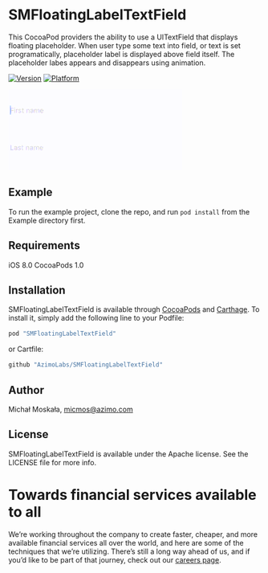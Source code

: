 # SMFloatingLabelTextField

This CocoaPod providers the ability to use a UITextField that displays floating placeholder. When user type some text into field, or text is set programatically, placeholder label is displayed above field itself. The placeholder labes appears and disappears using animation.

[![Version](https://img.shields.io/cocoapods/v/SMFloatingLabelTextField.svg?style=flat)](http://cocoapods.org/pods/SMFloatingLabelTextField)
[![Platform](https://img.shields.io/cocoapods/p/SMFloatingLabelTextField.svg?style=flat)](http://cocoapods.org/pods/SMFloatingLabelTextField)

![Example](https://raw.githubusercontent.com/AzimoLabs/SMFloatingLabelTextField/master/art/floating_label.gif)

## Example

To run the example project, clone the repo, and run `pod install` from the Example directory first.

## Requirements

iOS 8.0
CocoaPods 1.0

## Installation

SMFloatingLabelTextField is available through [CocoaPods](http://cocoapods.org) and [Carthage](https://github.com/Carthage/Carthage). To install
it, simply add the following line to your Podfile:

```ruby
pod "SMFloatingLabelTextField"
```

or Cartfile:

```ruby
github "AzimoLabs/SMFloatingLabelTextField"
```

## Author

Michał Moskała, micmos@azimo.com

## License

SMFloatingLabelTextField is available under the Apache license. See the LICENSE file for more info.


# Towards financial services available to all
We’re working throughout the company to create faster, cheaper, and more available financial services all over the world, and here are some of the techniques that we’re utilizing. There’s still a long way ahead of us, and if you’d like to be part of that journey, check out our [careers page](https://bit.ly/3vajnu6).
